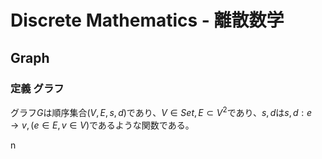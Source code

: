 # Discrete Mathematics - 離散数学

## Graph

### 定義 グラフ

グラフ$G$は順序集合$(V,E,s,d)$であり、$V \in Set , E \subset V^2$であり、$s,d$は$s,d:e \rightarrow v,(e \in E ,v \in V)$であるような関数である。

n